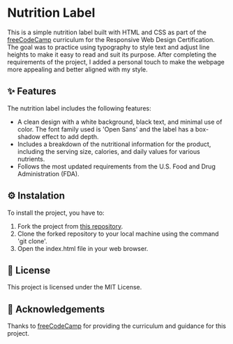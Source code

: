 # Nutrition Label
This is a simple  nutrition label built with HTML and CSS as part of the [freeCodeCamp](https://www.freecodecamp.org/) curriculum for the Responsive Web Design Certification. The goal was to practice using typography to style text and adjust line heights to make it easy to read and suit its purpose. After completing the requirements of the project,  I added a personal touch to make the webpage more appealing and better aligned with my style.


## ✨ Features
The nutrition label includes the following features:

* A clean design with a white background, black text, and minimal use of color. The font family used is 'Open Sans' and the label has a box-shadow effect to add depth.
* Includes a breakdown of the nutritional information for the product, including the serving size, calories, and daily values for various nutrients.
* Follows the most updated requirements from the U.S. Food and Drug Administration (FDA).

## ⚙️ Instalation
To install the project, you have to:

1. Fork the project from [this repository](https://github.com/larissasoarre/NutritionLabel).
2. Clone the forked repository to your local machine using the command 'git clone'.
3. Open the index.html file in your web browser.


## 🧾 License
This project is licensed under the MIT License.

## 🥰 Acknowledgements
Thanks to [freeCodeCamp](https://www.freecodecamp.org/) for providing the curriculum and guidance for this project.